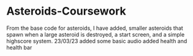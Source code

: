 # Asteroids-Coursework

From the base code for asteroids, I have added, smaller asteroids that spawn when a large asteroid is destroyed, a start screen, and a simple highscore system.
23/03/23 added some basic audio
added health and health bar
